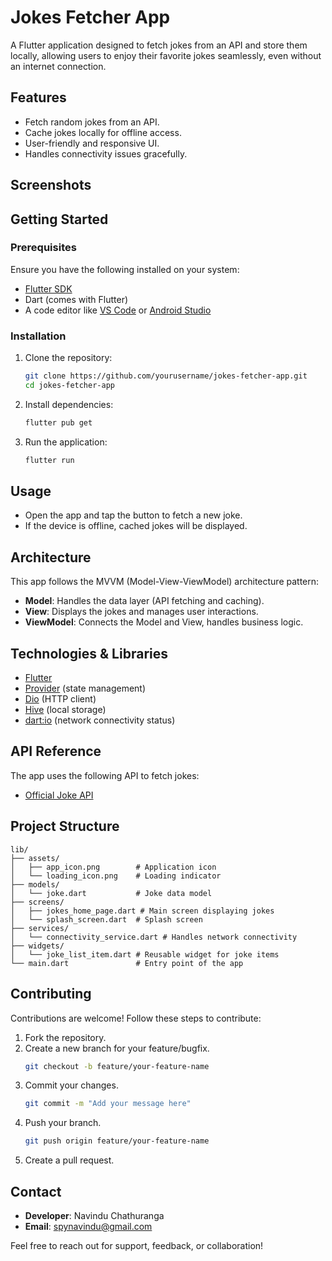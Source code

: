 # Jokes Fetcher App

A Flutter application designed to fetch jokes from an API and store them locally, allowing users to enjoy their favorite jokes seamlessly, even without an internet connection.

## Features

- Fetch random jokes from an API.
- Cache jokes locally for offline access.
- User-friendly and responsive UI.
- Handles connectivity issues gracefully.

## Screenshots



## Getting Started

### Prerequisites

Ensure you have the following installed on your system:

- [Flutter SDK](https://docs.flutter.dev/get-started/install)
- Dart (comes with Flutter)
- A code editor like [VS Code](https://code.visualstudio.com/) or [Android Studio](https://developer.android.com/studio)

### Installation

1. Clone the repository:

   ```bash
   git clone https://github.com/yourusername/jokes-fetcher-app.git
   cd jokes-fetcher-app
   ```

2. Install dependencies:

   ```bash
   flutter pub get
   ```

3. Run the application:

   ```bash
   flutter run
   ```

## Usage

- Open the app and tap the button to fetch a new joke.
- If the device is offline, cached jokes will be displayed.

## Architecture

This app follows the MVVM (Model-View-ViewModel) architecture pattern:

- **Model**: Handles the data layer (API fetching and caching).
- **View**: Displays the jokes and manages user interactions.
- **ViewModel**: Connects the Model and View, handles business logic.

## Technologies & Libraries

- [Flutter](https://flutter.dev/)
- [Provider](https://pub.dev/packages/provider) (state management)
- [Dio](https://pub.dev/packages/dio) (HTTP client)
- [Hive](https://pub.dev/packages/hive) (local storage)
- [dart:io](https://dart.dev/guides/libraries/library-tour#dartio) (network connectivity status)

## API Reference

The app uses the following API to fetch jokes:

- [Official Joke API](https://v2.jokeapi.dev/joke/Any?amount=10)

## Project Structure

```plaintext
lib/
├── assets/
│   ├── app_icon.png        # Application icon
│   └── loading_icon.png    # Loading indicator
├── models/
│   └── joke.dart           # Joke data model
├── screens/
│   ├── jokes_home_page.dart # Main screen displaying jokes
│   └── splash_screen.dart  # Splash screen
├── services/
│   └── connectivity_service.dart # Handles network connectivity
├── widgets/
│   └── joke_list_item.dart # Reusable widget for joke items
└── main.dart               # Entry point of the app
```

## Contributing

Contributions are welcome! Follow these steps to contribute:

1. Fork the repository.
2. Create a new branch for your feature/bugfix.
   ```bash
   git checkout -b feature/your-feature-name
   ```
3. Commit your changes.
   ```bash
   git commit -m "Add your message here"
   ```
4. Push your branch.
   ```bash
   git push origin feature/your-feature-name
   ```
5. Create a pull request.

## Contact

- **Developer**: Navindu Chathuranga
- **Email**: spynavindu@gmail.com

Feel free to reach out for support, feedback, or collaboration!
